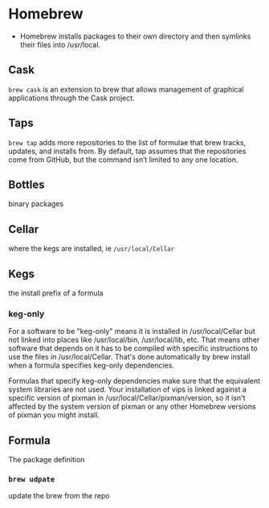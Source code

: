 # Homebrew

* Homebrew installs packages to their own directory and then symlinks their files
into /usr/local.

## Cask

`brew cask` is an extension to brew that allows management of graphical applications through the Cask project.

## Taps

`brew tap` adds more repositories to the list of formulae that brew tracks, updates, and installs from. By default, tap assumes that the repositories come from GitHub, but the command isn’t limited to any one location.

## Bottles

binary packages

## Cellar

where the kegs are installed, ie `/usr/local/Cellar`

## Kegs

the install prefix of a formula

### keg-only

For a software to be "keg-only" means it is installed in /usr/local/Cellar but not linked into places like /usr/local/bin, /usr/local/lib, etc. That means other software that depends on it has to be compiled with specific instructions to use the files in /usr/local/Cellar. That's done automatically by brew install when a formula specifies keg-only dependencies.

Formulas that specify keg-only dependencies make sure that the equivalent system libraries are not used. Your installation of vips is linked against a specific version of pixman in /usr/local/Cellar/pixman/version, so it isn't affected by the system version of pixman or any other Homebrew versions of pixman you might install.

## Formula

The package definition

### `brew udpate`

update the brew from the repo
